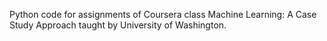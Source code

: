 Python code for assignments of Coursera class Machine Learning: A Case Study Approach taught by University of Washington.

